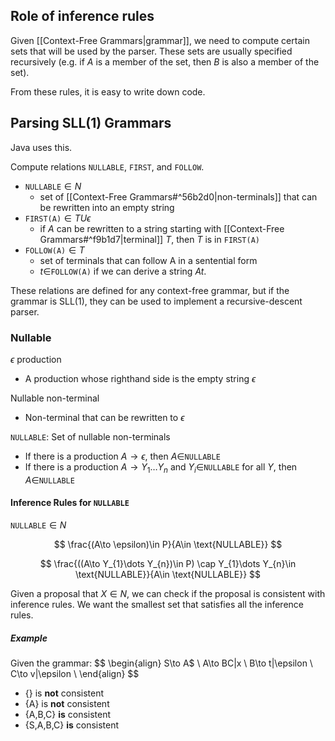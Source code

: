 
## Role of inference rules

Given [[Context-Free Grammars|grammar]], we need to compute certain sets that will be used by the parser. These sets are usually specified recursively (e.g. if $A$ is a member of the set, then $B$ is also a member of the set).

From these rules, it is easy to write down code.

## Parsing SLL(1) Grammars

Java uses this.

Compute relations `NULLABLE`, `FIRST`, and `FOLLOW`. 

- `NULLABLE`$\in N$ 
	- set of [[Context-Free Grammars#^56b2d0|non-terminals]] that can be rewritten into an empty string
- `FIRST(A)`$\in TU{\epsilon}$
	- if $A$ can be rewritten to a string starting with [[Context-Free Grammars#^f9b1d7|terminal]] $T$, then $T$ is in `FIRST(A)`
- `FOLLOW(A)`$\in T$
	- set of terminals that can follow A in a sentential form
	- $t\in$`FOLLOW(A)` if we can derive a string $At$.

These relations are defined for any context-free grammar, but if the grammar is SLL(1), they can be used to implement a recursive-descent parser.

### Nullable

$\epsilon$ production
- A production whose righthand side is the empty string $\epsilon$

Nullable non-terminal
- Non-terminal that can be rewritten to $\epsilon$

`NULLABLE`: Set of nullable non-terminals
- If there is a production $A\to \epsilon$, then $A\in$`NULLABLE`
- If there is a production $A\to Y_{1}\dots Y_{n}$ and $Y_{i}\in$`NULLABLE` for all $Y$, then $A\in$`NULLABLE`

#### Inference Rules for `NULLABLE`

`NULLABLE`$\in N$

$$
\frac{(A\to \epsilon)\in P}{A\in \text{NULLABLE}}
$$

$$
\frac{((A\to Y_{1}\dots Y_{n})\in P) \cap Y_{1}\dots Y_{n}\in \text{NULLABLE}}{A\in \text{NULLABLE}}
$$

Given a proposal that $X\in N$, we can check if the proposal is consistent with inference rules. We want the smallest set that satisfies all the inference rules.

##### Example

Given the grammar:
$$
\begin{align}
S\to A$ \\
A\to BC|x \\
B\to t|\epsilon \\
C\to v|\epsilon \\
\end{align}
$$
- {} is **not** consistent
- {A} is **not** consistent
- {A,B,C} **is** consistent
- {S,A,B,C} **is** consistent